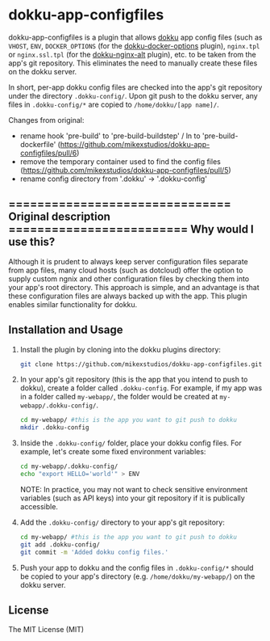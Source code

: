 dokku-app-configfiles
=====================

dokku-app-configfiles is a plugin that allows [dokku][1] app config files (such
as `VHOST`, `ENV`, `DOCKER_OPTIONS` (for the [dokku-docker-options][2] plugin),
`nginx.tpl` or `nginx.ssl.tpl` (for the [dokku-nginx-alt][3] plugin), etc. to be
taken from the app's git repository. This eliminates the need to manually create
these files on the dokku server.

In short, per-app dokku config files are checked into the app's git repository
under the directory `.dokku-config/`. Upon git push to the dokku server, any files in
`.dokku-config/*` are copied to `/home/dokku/[app name]/`.

[1]: https://github.com/progrium/dokku
[2]: https://github.com/dyson/dokku-docker-options
[3]: https://github.com/mikexstudios/dokku-nginx-alt
[4]: https://github.com/mikexstudios/dokku-app-configfiles

Changes from original:

- rename hook 'pre-build' to 'pre-build-buildstep' / ln to 'pre-build-dockerfile'
(https://github.com/mikexstudios/dokku-app-configfiles/pull/6)
- remove the temporary container used to find the config files
(https://github.com/mikexstudios/dokku-app-configfiles/pull/5)
- rename config directory from '.dokku' -> '.dokku-config'

=============================== Original description =========================
Why would I use this?
---------------------

Although it is prudent to always keep server configuration files separate from
app files, many cloud hosts (such as dotcloud) offer the option to supply
custom ngnix and other configuration files by checking them into your app's 
root directory. This approach is simple, and an advantage is that these
configuration files are always backed up with the app. This plugin enables
similar functionality for dokku.


Installation and Usage
----------------------

1. Install the plugin by cloning into the dokku plugins directory:
    ```sh
    git clone https://github.com/mikexstudios/dokku-app-configfiles.git /var/lib/dokku/plugins/app-configfiles
    ```

2. In your app's git repository (this is the app that you intend to push to
   dokku), create a folder called `.dokku-config`. For example, if my app was in a folder
   called `my-webapp/`, the folder would be created at `my-webapp/.dokku-config/`.
    ```sh
    cd my-webapp/ #this is the app you want to git push to dokku
    mkdir .dokku-config
    ```

3. Inside the `.dokku-config/` folder, place your dokku config files. For example, let's
   create some fixed environment variables:
    ```sh
    cd my-webapp/.dokku-config/ 
    echo "export HELLO='world'" > ENV
    ```
    NOTE: In practice, you may not want to check sensitive environment variables
    (such as API keys) into your git repository if it is publically accessible.

4. Add the `.dokku-config/` directory to your app's git repository:
    ```sh
    cd my-webapp/ #this is the app you want to git push to dokku
    git add .dokku-config/
    git commit -m 'Added dokku config files.'
    ```

5. Push your app to dokku and the config files in `.dokku-config/*` should be copied to
   your app's directory (e.g. `/home/dokku/my-webapp/`) on the dokku server.

   
License
-------

The MIT License (MIT)
